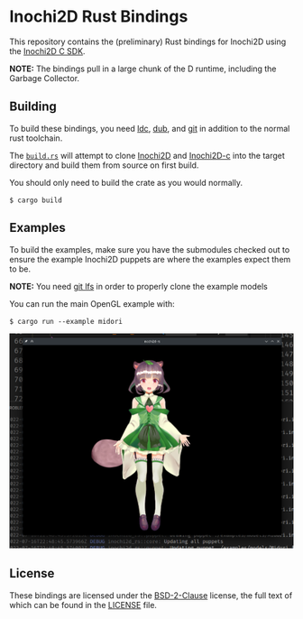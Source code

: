 # Inochi2D Rust Bindings

This repository contains the (preliminary) Rust bindings for Inochi2D using the [Inochi2D C SDK](https://github.com/Inochi2D/inochi2d-c).


**NOTE:** The bindings pull in a large chunk of the D runtime, including the Garbage Collector.

## Building

To build these bindings, you need [ldc](https://github.com/ldc-developers/ldc), [dub](https://dub.pm/), and [git](https://git-scm.com/) in addition to
the normal rust toolchain.

The [`build.rs`](./build.rs) will attempt to clone [Inochi2D](https://github.com/Inochi2D/inochi2d/) and [Inochi2D-c](https://github.com/Inochi2D/inochi2d-c) into the target directory and build them from source on first build.

You should only need to build the crate as you would normally.

```
$ cargo build
```

## Examples

To build the examples, make sure you have the submodules checked out to ensure the example Inochi2D puppets are where the examples expect them to be.

**NOTE:** You need [git lfs](https://git-lfs.github.com/) in order to properly clone the example models

You can run the main OpenGL example with:
```
$ cargo run --example midori
```
![midori example](./contrib/midori-example.png)
## License

These bindings are licensed under the [BSD-2-Clause](https://spdx.org/licenses/BSD-2-Clause.html) license, the full text of which can be found in the [LICENSE](./LICENSE) file.
